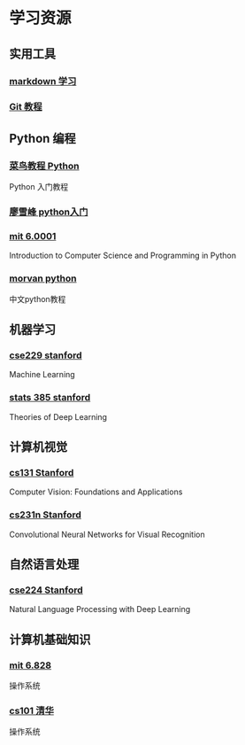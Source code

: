 # 学习资源
## 实用工具
### [markdown 学习](http://xianbai.me/learn-md/index.html)
### [Git 教程](http://www.runoob.com/git/git-tutorial.html)

## Python 编程
### [菜鸟教程 Python](http://www.runoob.com/python/python-tutorial.html)
Python 入门教程
### [廖雪峰 python入门](https://www.liaoxuefeng.com/wiki/0014316089557264a6b348958f449949df42a6d3a2e542c000)

### [mit 6.0001](https://ocw.mit.edu/courses/electrical-engineering-and-computer-science/6-0001-introduction-to-computer-science-and-programming-in-python-fall-2016/)
Introduction to Computer Science and Programming in Python
### [morvan python](https://morvanzhou.github.io/tutorials/)
中文python教程
###
## 机器学习
### [cse229 stanford](http://cs229.stanford.edu/)
Machine Learning
### [stats 385 stanford](https://stats385.github.io/)
Theories of Deep Learning

## 计算机视觉
### [cs131 Stanford](http://vision.stanford.edu/teaching/cs131_fall1718/)
Computer Vision: Foundations and Applications

### [cs231n Stanford](http://cs231n.stanford.edu/)
Convolutional Neural Networks for Visual Recognition

## 自然语言处理
### [cse224 Stanford](http://web.stanford.edu/class/cs224n/)
Natural Language Processing with Deep Learning

## 计算机基础知识
### [mit 6.828](https://ocw.mit.edu/courses/electrical-engineering-and-computer-science/6-828-operating-system-engineering-fall-2012/)
操作系统

### [cs101 清华](http://os.cs.tsinghua.edu.cn/oscourse/OS2016spring#A.2Bi.2F56C4nGmJE-)
操作系统
